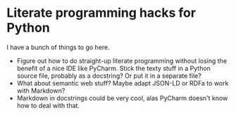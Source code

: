 # Literate programming hacks for Python

I have a bunch of things to go here.

* Figure out how to do straight-up literate programming without
  losing the benefit of a nice IDE like PyCharm. Stick the texty
  stuff in a Python source file, probably as a docstring? Or put
  it in a separate file?
* What about semantic web stuff? Maybe adapt JSON-LD or RDFa to
  work with Markdown?
* Markdown in docstrings could be very cool, alas PyCharm doesn't
  know how to deal with that.
